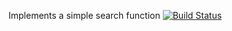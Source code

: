 Implements a simple search function
[![Build Status](https://travis-ci.org/berksigin/myDemoApp.svg?branch=master)](https://travis-ci.org/berksigin/myDemoApp)